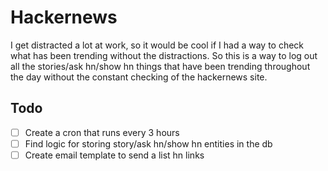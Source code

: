 # Hackernews

I get distracted a lot at work, so it would be cool if I had a way to check what has been trending
without the distractions. So this is a way to log out all the stories/ask hn/show hn things that
have been trending throughout the day without the constant checking of the hackernews site.

## Todo

- [ ] Create a cron that runs every 3 hours
- [ ] Find logic for storing story/ask hn/show hn entities in the db
- [ ] Create email template to send a list hn links
